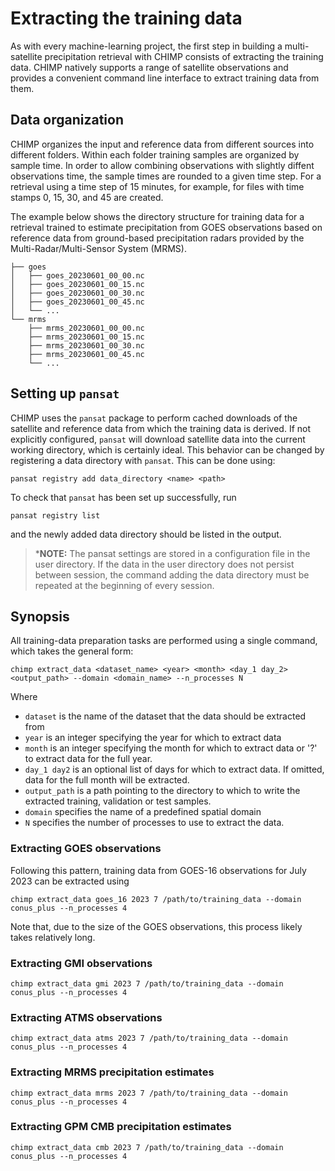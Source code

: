 # Extracting the training data

As with every machine-learning project, the first step in building a multi-satellite precipitation retrieval with CHIMP consists of extracting the training data. CHIMP natively supports a range of satellite observations and provides a convenient command line interface to extract training data from them.

## Data organization

CHIMP organizes the input and reference data from different sources into different folders. Within each folder training samples are organized by sample time. In order to allow combining observations with slightly diffent observations time, the sample times are rounded to a given time step. For a retrieval using a time step of 15 minutes, for example, for files with time stamps 0, 15, 30, and 45 are created.

The example below shows the directory structure for training data for a retrieval
trained to estimate precipitation from GOES observations based on reference data
from ground-based precipitation radars provided by the
Multi-Radar/Multi-Sensor System (MRMS).

```
├── goes
│   ├── goes_20230601_00_00.nc
│   ├── goes_20230601_00_15.nc
│   ├── goes_20230601_00_30.nc
│   ├── goes_20230601_00_45.nc
│   └── ...
└── mrms
    ├── mrms_20230601_00_00.nc
    ├── mrms_20230601_00_15.nc
    ├── mrms_20230601_00_30.nc
    ├── mrms_20230601_00_45.nc
    └── ...

```

## Setting up ``pansat``

CHIMP uses the ``pansat`` package to perform cached downloads of the satellite and reference data from which the training data is derived. If not explicitly configured, ``pansat`` will download satellite data into the current working directory, which is certainly ideal. This behavior can be changed by registering a data directory with ``pansat``. This can be done using:

```
pansat registry add data_directory <name> <path>
```

To check that ``pansat`` has been set up successfully, run
```
pansat registry list
```
and the newly added data directory should be listed in the output.

> ***NOTE:** The pansat settings are stored in a configuration file in the user directory. If the data in the user directory does not persist between session, the command adding the data directory must be repeated at the beginning of every session.


## Synopsis

All training-data preparation tasks are performed using a single command, which takes the general form:

```
chimp extract_data <dataset_name> <year> <month> <day_1 day_2> <output_path> --domain <domain_name> --n_processes N
```

Where
- ``dataset`` is the name of the dataset that the data should be extracted from
- ``year`` is an integer specifying the year for which to extract data
- ``month`` is an integer specifying the month for which to extract data or '?' to extract data for the full year.
- ``day_1 day2`` is an optional list of days for which to extract data. If omitted, data for the full month will be extracted.
- ``output_path`` is a path pointing to the directory to which to write the extracted training, validation or test samples.
- ``domain`` specifies the name of a predefined spatial domain
- ``N`` specifies the number of processes to use to extract the data.


### Extracting GOES observations

Following this pattern, training data from GOES-16 observations for July 2023 can be extracted using

```
chimp extract_data goes_16 2023 7 /path/to/training_data --domain conus_plus --n_processes 4
```

Note that, due to the size of the GOES observations, this process likely takes relatively long.


### Extracting GMI observations

```
chimp extract_data gmi 2023 7 /path/to/training_data --domain conus_plus --n_processes 4
```

### Extracting ATMS observations

```
chimp extract_data atms 2023 7 /path/to/training_data --domain conus_plus --n_processes 4
```

### Extracting MRMS precipitation estimates

```
chimp extract_data mrms 2023 7 /path/to/training_data --domain conus_plus --n_processes 4
```

### Extracting GPM CMB precipitation estimates

```
chimp extract_data cmb 2023 7 /path/to/training_data --domain conus_plus --n_processes 4
```
